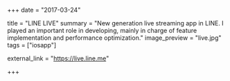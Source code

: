 +++
date = "2017-03-24"

title = "LINE LIVE"
summary = "New generation live streaming app in LINE. I played an important role in developing, mainly in charge of feature implementation and performance optimization."
image_preview = "live.jpg"
tags = ["iosapp"]

external_link = "https://live.line.me"

+++

